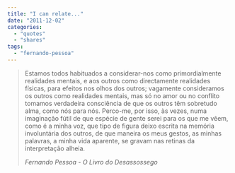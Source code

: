 ```yaml
---
title: "I can relate..."
date: "2011-12-02"
categories:
  - "quotes"
  - "shares"
tags:
  - "fernando-pessoa"
---
```


> Estamos todos habituados a considerar-nos como primordialmente realidades mentais, e aos outros como directamente realidades físicas, para efeitos nos olhos dos outros; vagamente consideramos os outros como realidades mentais, mas só no amor ou no conflito tomamos verdadeira consciência de que os outros têm sobretudo alma, como nós para nós.
> Perco-me, por isso, às vezes, numa imaginação fútil de que espécie de gente serei para os que me vêem, como é a minha voz, que tipo de figura deixo escrita na memória involuntária dos outros, de que maneira os meus gestos, as minhas palavras, a minha vida aparente, se gravam nas retinas da interpretação alheia.
>
> <cite>Fernando Pessoa - O Livro do Desassossego</cite>
